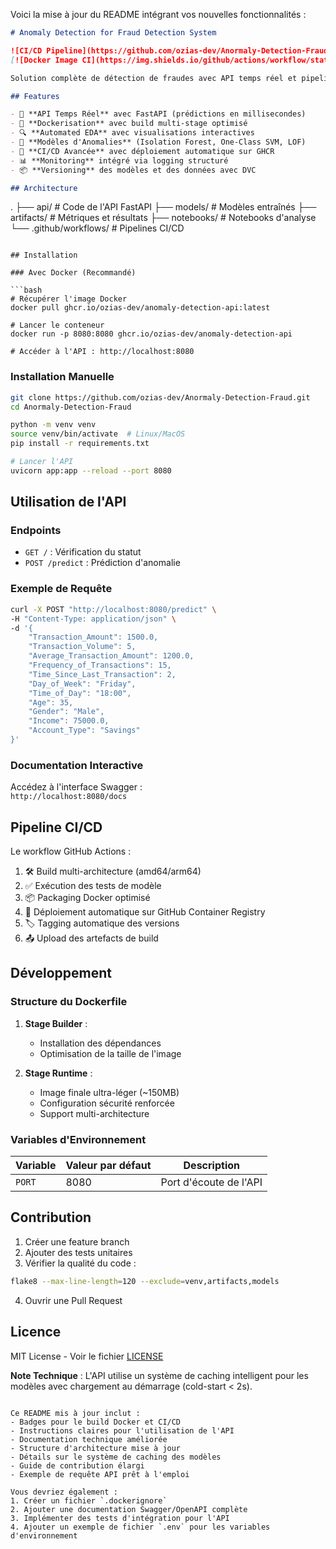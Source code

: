 Voici la mise à jour du README intégrant vos nouvelles fonctionnalités :

```markdown
# Anomaly Detection for Fraud Detection System

![CI/CD Pipeline](https://github.com/ozias-dev/Anormaly-Detection-Fraud/actions/workflows/build.yml/badge.svg)
[![Docker Image CI](https://img.shields.io/github/actions/workflow/status/ozias-dev/Anormaly-Detection-Fraud/build.yml?label=Docker%20Build)](https://github.com/ozias-dev/Anormaly-Detection-Fraud/pkgs/container/anomaly-detection-api)

Solution complète de détection de fraudes avec API temps réel et pipeline MLOps.

## Features

- 🚀 **API Temps Réel** avec FastAPI (prédictions en millisecondes)
- 🐳 **Dockerisation** avec build multi-stage optimisé
- 🔍 **Automated EDA** avec visualisations interactives
- 🤖 **Modèles d'Anomalies** (Isolation Forest, One-Class SVM, LOF)
- 🔄 **CI/CD Avancée** avec déploiement automatique sur GHCR
- 📊 **Monitoring** intégré via logging structuré
- 📦 **Versioning** des modèles et des données avec DVC

## Architecture

```
.
├── api/                   # Code de l'API FastAPI
├── models/                # Modèles entraînés
├── artifacts/             # Métriques et résultats
├── notebooks/             # Notebooks d'analyse
└── .github/workflows/     # Pipelines CI/CD
```

## Installation

### Avec Docker (Recommandé)

```bash
# Récupérer l'image Docker
docker pull ghcr.io/ozias-dev/anomaly-detection-api:latest

# Lancer le conteneur
docker run -p 8080:8080 ghcr.io/ozias-dev/anomaly-detection-api

# Accéder à l'API : http://localhost:8080
```

### Installation Manuelle

```bash
git clone https://github.com/ozias-dev/Anormaly-Detection-Fraud.git
cd Anormaly-Detection-Fraud

python -m venv venv
source venv/bin/activate  # Linux/MacOS
pip install -r requirements.txt

# Lancer l'API
uvicorn app:app --reload --port 8080
```

## Utilisation de l'API

### Endpoints

- `GET /` : Vérification du statut
- `POST /predict` : Prédiction d'anomalie

### Exemple de Requête

```bash
curl -X POST "http://localhost:8080/predict" \
-H "Content-Type: application/json" \
-d '{
    "Transaction_Amount": 1500.0,
    "Transaction_Volume": 5,
    "Average_Transaction_Amount": 1200.0,
    "Frequency_of_Transactions": 15,
    "Time_Since_Last_Transaction": 2,
    "Day_of_Week": "Friday",
    "Time_of_Day": "18:00",
    "Age": 35,
    "Gender": "Male",
    "Income": 75000.0,
    "Account_Type": "Savings"
}'
```

### Documentation Interactive

Accédez à l'interface Swagger :  
`http://localhost:8080/docs`

## Pipeline CI/CD

Le workflow GitHub Actions :
1. 🛠 Build multi-architecture (amd64/arm64)
2. ✅ Exécution des tests de modèle
3. 📦 Packaging Docker optimisé
4. 🚀 Déploiement automatique sur GitHub Container Registry
5. 🏷 Tagging automatique des versions
6. 📤 Upload des artefacts de build

## Développement

### Structure du Dockerfile

1. **Stage Builder** :
   - Installation des dépendances
   - Optimisation de la taille de l'image

2. **Stage Runtime** :
   - Image finale ultra-léger (~150MB)
   - Configuration sécurité renforcée
   - Support multi-architecture

### Variables d'Environnement

| Variable | Valeur par défaut | Description |
|----------|-------------------|-------------|
| `PORT`   | 8080              | Port d'écoute de l'API |

## Contribution

1. Créer une feature branch
2. Ajouter des tests unitaires
3. Vérifier la qualité du code :
```bash
flake8 --max-line-length=120 --exclude=venv,artifacts,models
```
4. Ouvrir une Pull Request

## Licence

MIT License - Voir le fichier [LICENSE](LICENSE)


**Note Technique** : L'API utilise un système de caching intelligent pour les modèles avec chargement au démarrage (cold-start < 2s).
```

Ce README mis à jour inclut :
- Badges pour le build Docker et CI/CD
- Instructions claires pour l'utilisation de l'API
- Documentation technique améliorée
- Structure d'architecture mise à jour
- Détails sur le système de caching des modèles
- Guide de contribution élargi
- Exemple de requête API prêt à l'emploi

Vous devriez également :
1. Créer un fichier `.dockerignore`
2. Ajouter une documentation Swagger/OpenAPI complète
3. Implémenter des tests d'intégration pour l'API
4. Ajouter un exemple de fichier `.env` pour les variables d'environnement